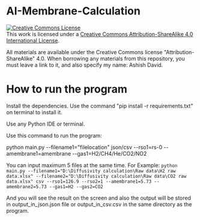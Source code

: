 # AI-Membrane-Calculation

<a rel="license" href="http://creativecommons.org/licenses/by-sa/4.0/"><img alt="Creative Commons License" style="border-width:0" src="https://i.creativecommons.org/l/by-sa/4.0/88x31.png" /></a><br />This work is licensed under a <a rel="license" href="http://creativecommons.org/licenses/by-sa/4.0/">Creative Commons Attribution-ShareAlike 4.0 International License</a>.

All materials are available under the Creative Commons license "Attribution-ShareAlike" 4.0.
When borrowing any materials from this repository, you must leave a link to it, and also specify my name: Ashish David.


# How to run the program
Install the dependencies. Use the command "pip install -r requirements.txt" on terminal to install it.

Use any Python IDE or terminal.

Use this command to run the program:

python main.py --filename1="filelocation" json/csv --rso1=rs-0 --amembrane1=amembrane --gas1=H2/CH4/He/CO2/NO2

You can input maximum 5 files at the same time.
For Example: ```python main.py --filename1="D:\Diffusivity calculation\Raw data\H2 raw data.xlsx" --filename2="D:\Diffusivity calculation\Raw data\CO2 raw data.xlsx" csv --rso1=126.9 --rso2=1 --amembrane1=5.73 --amembrane2=5.73 --gas1=H2 --gas2=CO2```

And you will see the result on the screen and also the output will be stored in output_in_json.json file or output_in_csv.csv in the same directory as the program.
